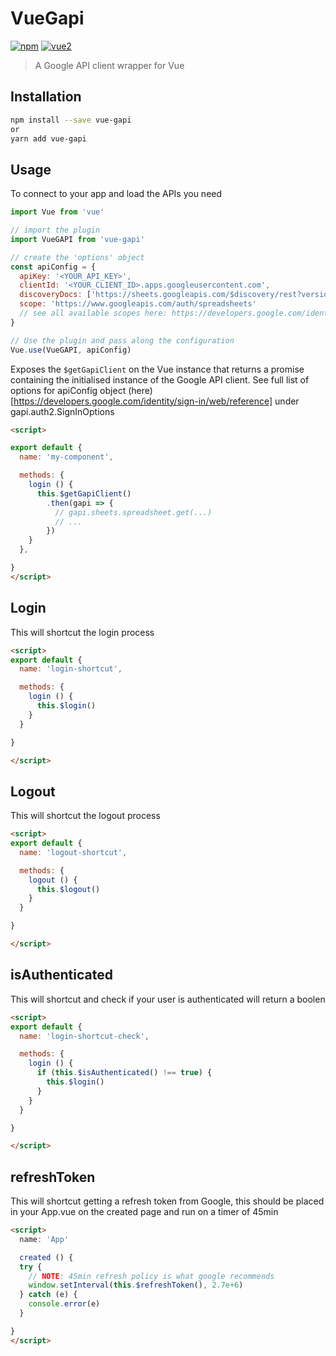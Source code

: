 # VueGapi

[![npm](https://img.shields.io/npm/v/vue-gapi.svg)](https://www.npmjs.com/package/vue-gapi) [![vue2](https://img.shields.io/badge/vue-2.x-brightgreen.svg)](https://vuejs.org/)

> A Google API client wrapper for Vue

## Installation

```bash
npm install --save vue-gapi
or
yarn add vue-gapi
```

## Usage
To connect to your app and load the APIs you need
```js
import Vue from 'vue'

// import the plugin
import VueGAPI from 'vue-gapi'

// create the 'options' object
const apiConfig = {
  apiKey: '<YOUR_API_KEY>',
  clientId: '<YOUR_CLIENT_ID>.apps.googleusercontent.com',
  discoveryDocs: ['https://sheets.googleapis.com/$discovery/rest?version=v4'],
  scope: 'https://www.googleapis.com/auth/spreadsheets'
  // see all available scopes here: https://developers.google.com/identity/protocols/googlescopes'
}

// Use the plugin and pass along the configuration
Vue.use(VueGAPI, apiConfig)
```

Exposes the `$getGapiClient` on the Vue instance that returns a promise containing the initialised instance of the Google API client.
See full list of options for apiConfig object (here)[https://developers.google.com/identity/sign-in/web/reference] under gapi.auth2.SignInOptions

```html
<script>

export default {
  name: 'my-component',

  methods: {
    login () {
      this.$getGapiClient()
        .then(gapi => {
          // gapi.sheets.spreadsheet.get(...)
          // ...
        })
    }
  },

}
</script>


```
## Login

This will shortcut the login process
```html
<script>
export default {
  name: 'login-shortcut',

  methods: {
    login () {
      this.$login()
    }
  }

}

</script>
```

## Logout

This will shortcut the logout process
```html
<script>
export default {
  name: 'logout-shortcut',

  methods: {
    logout () {
      this.$logout()
    }
  }

}

</script>
```

## isAuthenticated

This will shortcut and check if your user is authenticated will return a boolen
```html
<script>
export default {
  name: 'login-shortcut-check',

  methods: {
    login () {
      if (this.$isAuthenticated() !== true) {
        this.$login()
      }
    }
  }

}

</script>
```

## refreshToken

This will shortcut getting a refresh token from Google, this should be placed in your App.vue on the created page and run on a timer of 45min
```html
<script>
  name: 'App'

  created () {
  try {
    // NOTE: 45min refresh policy is what google recommends
    window.setInterval(this.$refreshToken(), 2.7e+6)
  } catch (e) {
    console.error(e)
  }

}
</script>
```
